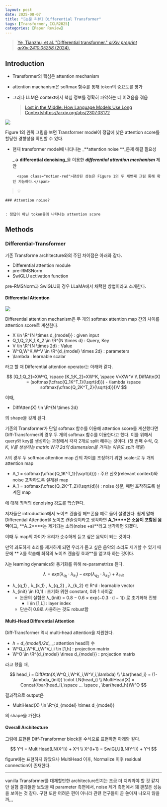 ```yaml
---
layout: post
date: 2025-08-07
title: "[논문 리뷰] Differential Transformer"
tags: [Transformer, ICLR2025]
categories: [Paper Review]
---
```


> [Ye, Tianzhu, et al. "Differential transformer." ](https://arxiv.org/abs/2410.05258)[_arXiv preprint arXiv:2410.05258_](https://arxiv.org/abs/2410.05258)[ (2024).](https://arxiv.org/abs/2410.05258)



## Introduction

- Transformer의 핵심은 attention mechanism
- attention machanism은 softmax 함수를 통해 token의 중요도를 평가
- 그러나 LLM은 context에서 핵심 정보를 정확히 파악하는 데 어려움을 겪음

	> [Lost in the Middle: How Language Models Use Long Contextshttps://arxiv.org/abs/2307.03172](https://arxiv.org/abs/2307.03172)


![](https://prod-files-secure.s3.us-west-2.amazonaws.com/542b861c-36a8-4051-84e5-8804b6728dba/9083ea56-691a-4752-ae26-47f403431ac8/image.png?X-Amz-Algorithm=AWS4-HMAC-SHA256&X-Amz-Content-Sha256=UNSIGNED-PAYLOAD&X-Amz-Credential=ASIAZI2LB466W3FYHHWV%2F20251005%2Fus-west-2%2Fs3%2Faws4_request&X-Amz-Date=20251005T140059Z&X-Amz-Expires=3600&X-Amz-Security-Token=IQoJb3JpZ2luX2VjENv%2F%2F%2F%2F%2F%2F%2F%2F%2F%2FwEaCXVzLXdlc3QtMiJHMEUCICfGrXAHvusmYQGDjE7lGf1NZNhBexVeM%2Fl0K2HqBOAQAiEAkoZ8dUBmrcyrm7mt6%2BB45zLKEV%2FADc4GFlX%2FR74mKlEq%2FwMIdBAAGgw2Mzc0MjMxODM4MDUiDIw8Hl6XbJMfPfx29SrcAxhfB%2FTMvPUYqMWZ5aI9HwAFEKvHa360AE4qfAZLqj8Mu1vuFRpeMdhQ7FTWsP%2BVdxlgHpOWqY58Y0nirfVdP%2BWy63H6Qk8PL6d7C7cucufLrhXlF51upyN%2FC5iWX4GmosSnUcFfYdOXTEkbUQ0DNdCAuuQDtpqZH2nsdAsfdr%2FWtxtSiUVAio9JfNrgeu0iL3krFJm%2FBddl3YzLA6O3YCz3%2F479mNwbBDshJSiZjIGprNnEhRcsBtElhN3snvBtX9i%2FDptjxO96OsaNXGIftx9Xt%2FEkGGD6UZ8L%2BEIBtbaXqjw1Q%2B2kUpPVN%2FZY27tusYnlaSoe12jxjr5KByw%2FlGRFIPPSzYtsZ0PCM5vdQG3imM6FT8qWDFonHaEeVFWNA8B%2F7hUB7u9Z2XTCJoMK6TM951x%2B4tiHvCN6AbEgDX2%2B%2FWTPUWzm3nfj20ZmkPgUhQ%2B%2BXhXdrsf23RDFzPGUVtM5WAmc2CdJ6kgBcqyaWtwJeBSHfQWTY6KvhkdO1%2B8bGvRUxBMqNVPF5r%2BXOs%2FnSbZnoGcKbGXJraFYssdlHwdUiOrEDGHX00w%2B6%2FSp485fxYlN9h%2Fv5IaNhcEHF5Z3PYxjNPrV3TYqCzfk9qoGgke88%2BNUq%2F9E6HXVtlKjMPGmiccGOqUB1dliDQZ5WGlYez9bYhy8INIqY%2F1WAT6v2yDP1eOBQ6R5yUNoprMNvb85p6a4%2F9Ye1gu5%2BEudG7XOBARAvWujNcSXhQvsm6A%2BzWSLDEHTzTtjsuaqwshROwdEmioPblNruq2%2BVgb%2BSKJclEMrpxgt2bm1bjJRG%2BYXOzL5p1BQ%2B5QyKscg9NNVBXcvlPD0kDXI4yTWrVBywvd%2BvtwhR2mwIOgfeJK%2B&X-Amz-Signature=475f74c723e588a98d3eac6327ff37f82087f4b13c81ebc033e5c1fcf789cdfe&X-Amz-SignedHeaders=host&x-amz-checksum-mode=ENABLED&x-id=GetObject)


Figure 1의 왼쪽 그림을 보면 Transformer model이 정답에 낮은 attention score를 할당한 경향성을 확인할 수 있다.

- 현재 transformer model에 나타나는 _**attention noise **_문제 해결 필요성

	_**→ differential denoising**_을 이용한 _**differential attention mechanism**_ 제안


		<span class="notion-red">향상된 성능은 Figure 1의 두 세번째 그림 통해 확인 가능하다.</span>


> 💡 


	### Attention noise?


	: 정답이 아닌 token들에 나타나는 attention score



## Methods



### Differential-Transformer


기존 Transforme architecture와의 주된 차이점은 아래와 같다.

- Differential attention module
- pre-RMSNorm
- SwiGLU activation function

pre-RMSNorm과 SwiGLU의 경우 LLaMA에서 채택한 방법이라고 소개한다.



#### Differential Attention


![](https://prod-files-secure.s3.us-west-2.amazonaws.com/542b861c-36a8-4051-84e5-8804b6728dba/116d70b2-1963-4810-9167-f4c7d8a06e8f/image.png?X-Amz-Algorithm=AWS4-HMAC-SHA256&X-Amz-Content-Sha256=UNSIGNED-PAYLOAD&X-Amz-Credential=ASIAZI2LB466W3FYHHWV%2F20251005%2Fus-west-2%2Fs3%2Faws4_request&X-Amz-Date=20251005T140059Z&X-Amz-Expires=3600&X-Amz-Security-Token=IQoJb3JpZ2luX2VjENv%2F%2F%2F%2F%2F%2F%2F%2F%2F%2FwEaCXVzLXdlc3QtMiJHMEUCICfGrXAHvusmYQGDjE7lGf1NZNhBexVeM%2Fl0K2HqBOAQAiEAkoZ8dUBmrcyrm7mt6%2BB45zLKEV%2FADc4GFlX%2FR74mKlEq%2FwMIdBAAGgw2Mzc0MjMxODM4MDUiDIw8Hl6XbJMfPfx29SrcAxhfB%2FTMvPUYqMWZ5aI9HwAFEKvHa360AE4qfAZLqj8Mu1vuFRpeMdhQ7FTWsP%2BVdxlgHpOWqY58Y0nirfVdP%2BWy63H6Qk8PL6d7C7cucufLrhXlF51upyN%2FC5iWX4GmosSnUcFfYdOXTEkbUQ0DNdCAuuQDtpqZH2nsdAsfdr%2FWtxtSiUVAio9JfNrgeu0iL3krFJm%2FBddl3YzLA6O3YCz3%2F479mNwbBDshJSiZjIGprNnEhRcsBtElhN3snvBtX9i%2FDptjxO96OsaNXGIftx9Xt%2FEkGGD6UZ8L%2BEIBtbaXqjw1Q%2B2kUpPVN%2FZY27tusYnlaSoe12jxjr5KByw%2FlGRFIPPSzYtsZ0PCM5vdQG3imM6FT8qWDFonHaEeVFWNA8B%2F7hUB7u9Z2XTCJoMK6TM951x%2B4tiHvCN6AbEgDX2%2B%2FWTPUWzm3nfj20ZmkPgUhQ%2B%2BXhXdrsf23RDFzPGUVtM5WAmc2CdJ6kgBcqyaWtwJeBSHfQWTY6KvhkdO1%2B8bGvRUxBMqNVPF5r%2BXOs%2FnSbZnoGcKbGXJraFYssdlHwdUiOrEDGHX00w%2B6%2FSp485fxYlN9h%2Fv5IaNhcEHF5Z3PYxjNPrV3TYqCzfk9qoGgke88%2BNUq%2F9E6HXVtlKjMPGmiccGOqUB1dliDQZ5WGlYez9bYhy8INIqY%2F1WAT6v2yDP1eOBQ6R5yUNoprMNvb85p6a4%2F9Ye1gu5%2BEudG7XOBARAvWujNcSXhQvsm6A%2BzWSLDEHTzTtjsuaqwshROwdEmioPblNruq2%2BVgb%2BSKJclEMrpxgt2bm1bjJRG%2BYXOzL5p1BQ%2B5QyKscg9NNVBXcvlPD0kDXI4yTWrVBywvd%2BvtwhR2mwIOgfeJK%2B&X-Amz-Signature=6abeecb9c358871cc784bf23582c62be202245c0d0d6f3aa00ea827ae88083da&X-Amz-SignedHeaders=host&x-amz-checksum-mode=ENABLED&x-id=GetObject)


Differential attention mechanism은 두 개의 softmax attention map 간의 차이를 attention score로 계산한다.

- X \in \R^{N \times d\_{model}} : given input
- Q\_1,Q\_2,K\_1,K\_2 \in \R^{N \times d} : Query, Key
- V \in \R^{N \times 2d} : Value
- W^Q,W^K,W^V \in \R^{d\_{model} \times 2d} : parameters
- \lambda : learnable scalar

라고 할 때 Differential attention operator는 아래와 같다.


$$
[Q_1;Q_2]=XW^Q, \space [K_1;K_2]=XW^K, \space V=XW^V \\
DiffAttn(X) = (softmax(\cfrac{Q_1K^T_1}{\sqrt{d}}) - \lambda \space softmax(\cfrac{Q_2K^T_2}{\sqrt{d}}))V
$$


이때,

- DiffAtten(X) \in \R^{N \times 2d}

의 shape을 갖게 된다.


기존의 Transformer가 단일 softmax 함수를 이용해 attention score를 계산했다면 Diff-Transformer의 경우 두 개의 softmax 함수를 이용한다고 했다. 이를 위해서 query와 key를 생성하는 과정에서 각각 2개로 split 해주는 것이다. <span class="notion-red">(첫 번째 수식, </span><span class="notion-red">_Q, K, V를 생성하는 matrix W가 2d의 dismension을 가지는 이유도 split 때문_</span><span class="notion-red">)</span>


 λ의 경우 두 softmax attention map 간의 차이를 조정하기 위한 scaler로 두 개의 attention map

- A\_1 = softmax(\cfrac{Q\_1K^T\_1}{\sqrt{d}}) : 주요 신호(relevant context)와 noise 포착하도록 설계된 map
- A\_1 = softmax(\cfrac{Q\_2K^T\_2}{\sqrt{d}}) : noise 성분, 패턴 포착하도록 설계된 map 

에 대해 최적의 denoising 강도를 학습한다.


저자들은 introduction에서 노이즈 캔슬링 헤드폰을 예로 들어 설명한다. 쉽게 말해 Differential Attention을 노이즈 캔슬링이라고 생각하면 **A\_1****은 소음이 포함된 음악**이고, **A\_2****는 제거되는 소리(noise +a)**라고 생각하면 되겠다. 


이때 두 map의 차이가 우리가 순수하게 듣고 싶은 음악이 되는 것이다. 


만약 과도하게 소리를 제거하게 되면 우리가 듣고 싶은 음악의 소리도 제거할 수 있기 때문에 ** λ를 학습해 최적의 노이즈 캔슬링 효과**를 얻고자 하는 것이다.


λ는 learning dynamics와 동기화를 위해 re-parametrize 된다.


$$
\lambda = exp(\lambda_{q_1} \cdot \lambda_{k_1}) - exp(\lambda_{q_2} \cdot \lambda_{k_2}) + \lambda_{init}
$$

- λ\_{q\_1} , λ\_{k\_1} , λ\_{q\_2} , λ\_{k\_2} ∈ R^d : learnable vector
- λ\_{init} \in (0,1) : 초기화 위한 constant, 0과 1 사이값
	- 논문의 실험은 λ\_{init} = 0.8 − 0.6 × exp(−0.3 · (l − 1)) 로 초기화해 진행
		- l \in [1,L] : layer index
	- 단순히 0.8로 사용하는 것도 robust함


#### **Multi-Head Differential Attention**


Diff-Transformer 역시 multi-head attention을 지원한다.

- _h = d\_{model}/2d__ _: attention head의 수
- W^Q\_i,W^K\_i,W^V\_i,i \in [1,h] : projection matrix
- W^O \in \R^{d\_{model} \times d\_{model}} : projection matrix

라고 했을 때,


$$
head_i = DiffAttn(X;W^Q_i,W^K_i,W^V_i,\lambda) \\
\bar{head_i} = (1-\lambda_{init}) \cdot LN(head_i) \\
MultiHead(X) = Concat(\bar{head_i},\space ... \space , \bar{head_h})W^O
$$


결과적으로 output은

- MultiHead(X) \in \R^{d\_{model} \times d\_{model}}

의 shape을 가진다.



#### Overall Architecture


그림에 표현된 Diff-Transformer block을 수식으로 표현하면 아래와 같다.


$$
Y^l = MultiHead(LN(X^l)) + X^l \\
X^{l+1} = SwiGLU(LN(Y^l)) + Y^l
$$


figure에는 표현하지 않았으나 MultiHead 이후, Normalize 이후 residual connection이 존재한다.


---


vanilla Transformer를 대체할만한 architecture인지는 조금 더 지켜봐야 할 것 같지만 실험 결과들만 보았을 때 parameter 측면에서, noise 제거 측면에서 꽤 괜찮은 성능을 보이는 것 같다. 구현 또한 어려운 편이 아니라 관련 연구들이 곧 쏟아져 나오지 않을까,,,

